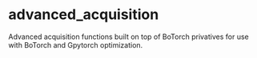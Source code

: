 # advanced_acquisition
Advanced acquisition functions built on top of BoTorch privatives for use with BoTorch and Gpytorch optimization.
